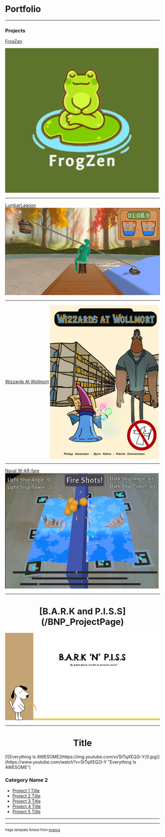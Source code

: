 <h1> Portfolio </h1>

---

### Projects



[FrogZen](/FrogZen_ProjectPage)


[<img src="images/FrogZen_Logo.png" alt="TestImageLink" width="500">](/FrogZen_ProjectPage)

---
[LumbarLagoon](/LumbarLagoon_ProjectPage)
<img src="images/lumbar_lagoon_water_collection.png?raw=true" width="600">

---
[Wizzards At Wollmort](/WAW_ProjectPage)
<img src="images/WaW_Thumbnail.png?raw=true" height="500" align="center">

---
[Naval W-AR-fare](/NavalWarfare_ProjectPage)
<img src="images/NavalWarfare_screenshot.png?raw=true" width="500">

---
<h1 align="center">[B.A.R.K and P.I.S.S](/BNP_ProjectPage)</h1>
<img src="images/BARK_and_PISS_heading_slide.png?raw=true" width="600">

---

<h1 align="center"> Title </h1>
[![Everything Is AWESOME](https://img.youtube.com/vi/StTqXEQ2l-Y/0.jpg)](https://www.youtube.com/watch?v=StTqXEQ2l-Y "Everything Is AWESOME")

### Category Name 2

- [Project 1 Title](http://example.com/)
- [Project 2 Title](http://example.com/)
- [Project 3 Title](http://example.com/)
- [Project 4 Title](http://example.com/)
- [Project 5 Title](http://example.com/)

---




---
<p style="font-size:11px">Page template forked from <a href="https://github.com/evanca/quick-portfolio">evanca</a></p>
<!-- Remove above link if you don't want to attibute -->
